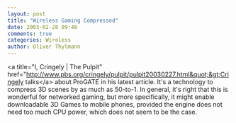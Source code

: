 ```yaml
---
layout: post
title: "Wireless Gaming Compressed"
date: 2003-02-28 09:48
comments: true
categories: Wireless
author: Oliver Thylmann
---
```



&lt;a title=&quot;I, Cringely | The Pulpit&quot; href=&quot;http://www.pbs.org/cringely/pulpit/pulpit20030227.html&quot;&gt;Cringely talks&lt;/a&gt; about ProGATE in his latest article. It's a technology to compress 3D scenes by as much as 50-to-1. In general, it's right that this is wonderful for networked gaming, but more specifically, it might enable downloadable 3D Games to mobile phones, provided the engine does not need too much CPU power, which does not seem to be the case.

